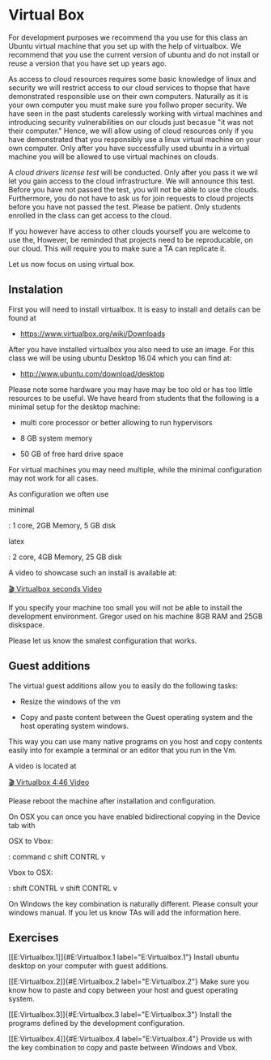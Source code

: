 Virtual Box
===========

For development purposes we recommend tha you use for this class an
Ubuntu virtual machine that you set up with the help of virtualbox. We
recommend that you use the current version of ubuntu and do not install
or reuse a version that you have set up years ago.

As access to cloud resources requires some basic knowledge of linux and
security we will restrict access to our cloud services to thopse that
have demonstrated responsible use on their own computers. Naturally as
it is your own computer you must make sure you follwo proper security.
We have seen in the past students carelessly working with virtual
machines and introducing security vulnerabilities on our clouds just
becasue "it was not their computer." Hence, we will allow using of cloud
resources only if you have demonstrated that you responsibly use a linux
virtual machine on your own computer. Only after you have successfully
used ubuntu in a virtual machine you will be allowed to use virtual
machines on clouds.

A *cloud drivers license test* will be conducted. Only after you pass it
we wil let you gain access to the cloud infrastructure. We will announce
this test. Before you have not passed the test, you will not be able to
use the clouds. Furthermore, you do not have to ask us for join requests
to cloud projects before you have not passed the test. Please be
patient. Only students enrolled in the class can get access to the
cloud.

If you however have access to other clouds yourself you are welcome to
use the, However, be reminded that projects need to be reproducable, on
our cloud. This will require you to make sure a TA can replicate it.

Let us now focus on using virtual box.

Instalation
-----------

First you will need to install virtualbox. It is easy to install and
details can be found at

* <https://www.virtualbox.org/wiki/Downloads>

After you have installed virtualbox you also need to use an image. For
this class we will be using ubuntu Desktop 16.04 which you can find at:

* <http://www.ubuntu.com/download/desktop>

Please note some hardware you may have may be too old or has too little
resources to be useful. We have heard from students that the following
is a minimal setup for the desktop machine:

-   multi core processor or better allowing to run hypervisors

-   8 GB system memory

-   50 GB of free hard drive space

For virtual machines you may need multiple, while the minimal
configuration may not work for all cases.

As configuration we often use

minimal

:   1 core, 2GB Memory, 5 GB disk

latex

:   2 core, 4GB Memory, 25 GB disk

A video to showcase such an install is available at:

[:clapper: Virtualbox seconds Video](https://youtu.be/NWibDntN2M4)

If you specify your machine too small you will not be able to install
the development environment. Gregor used on his machine 8GB RAM and 25GB
diskspace.

Please let us know the smalest configuration that works.

Guest additions
---------------

The virtual guest additions allow you to easily do the following tasks:

-   Resize the windows of the vm

-   Copy and paste content between the Guest operating system and the
    host operating system windows.

This way you can use many native programs on you host and copy contents
easily into for example a terminal or an editor that you run in the Vm.

A video is located at

[:clapper: Virtualbox 4:46 Video](https://youtu.be/wdCoiNdn2jA)

Please reboot the machine after installation and configuration.

On OSX you can once you have enabled bidirectional copying in the Device
tab with

OSX to Vbox:

:   command c shift CONTRL v

Vbox to OSX:

:   shift CONTRL v shift CONTRL v

On Windows the key combination is naturally different. Please consult
your windows manual. If you let us know TAs will add the information
here.

Exercises
---------

[\[E:Virtualbox.1\]]{#E:Virtualbox.1 label="E:Virtualbox.1"} Install
ubuntu desktop on your computer with guest additions.

[\[E:Virtualbox.2\]]{#E:Virtualbox.2 label="E:Virtualbox.2"} Make sure
you know how to paste and copy between your host and guest operating
system.

[\[E:Virtualbox.3\]]{#E:Virtualbox.3 label="E:Virtualbox.3"} Install the
programs defined by the development configuration.

[\[E:Virtualbox.4\]]{#E:Virtualbox.4 label="E:Virtualbox.4"} Provide us
with the key combination to copy and paste between Windows and Vbox.
